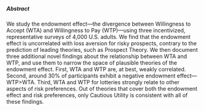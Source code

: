 ---
---

##### Abstract

We study the endowment effect—the divergence between Willingness to Accept (WTA) and Willingness to Pay (WTP)—using three incentivized, representative surveys of 4,000 U.S. adults. We find that the endowment effect is uncorrelated with loss aversion for risky prospects, contrary to the prediction of leading theories, such as Prospect Theory. We then document three additional novel findings about the relationship between WTA and WTP, and use them to narrow the space of plausible theories of the endowment effect. First, WTA and WTP are, at best, weakly correlated. Second, around 30% of participants exhibit a negative endowment effect—WTP>WTA. Third, WTA and WTP for lotteries strongly relate to other aspects of risk preferences. Out of theories that cover both the endowment effect and risk preferences, only
Cautious Utility is consistent with all of these findings. 
